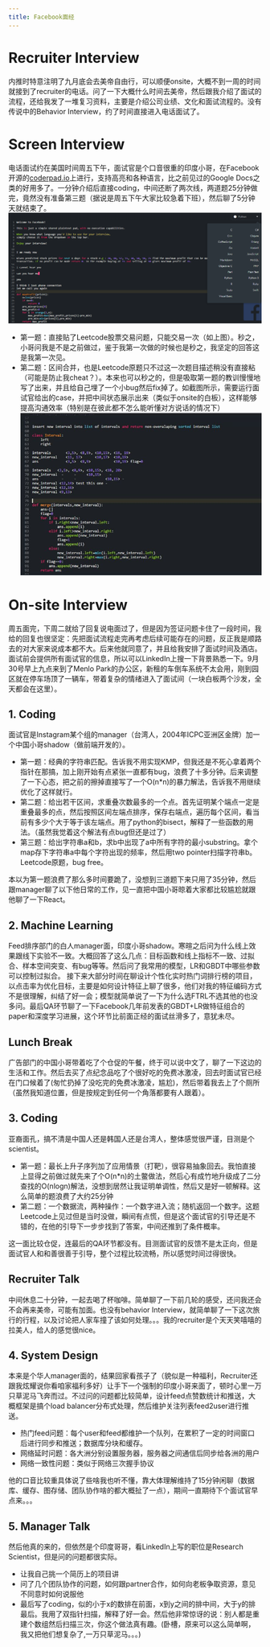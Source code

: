 ```yaml
---
title: Facebook面经
---
```


# Recruiter Interview
内推时特意注明了九月底会去美帝自由行，可以顺便onsite，大概不到一周的时间就接到了recruiter的电话。问了一下大概什么时间去美帝，然后跟我介绍了面试的流程，还给我发了一堆复习资料，主要是介绍公司业绩、文化和面试流程的。没有传说中的Behavior Interview，约了时间直接进入电话面试了。

# Screen Interview
电话面试约在美国时间周五下午，面试官是个口音很重的印度小哥，在Facebook开源的[coderpad.io](https://coderpad.io/)上进行，支持高亮和各种语言，比之前见过的Google Docs之类的好用多了。一分钟介绍后直接coding，中间还断了两次线，两道题25分钟做完，竟然没有准备第三题（据说是周五下午大家比较急着下班），然后聊了5分钟天就结束了。
![](../img/interview/coderpad.png) 
- 第一题：直接贴了Leetcode股票交易问题，只能交易一次（如上图）。秒之，小哥问我是不是之前做过，鉴于我第一次做的时候也是秒之，我坚定的回答这是我第一次见。  
- 第二题：区间合并，也是Leetcode原题只不过这一次题目描述稍没有直接粘（可能是防止我cheat？）。本来也可以秒之的，但是吸取第一题的教训慢慢地写了出来，并且给自己埋了一个小bug然后fix掉了。如截图所示，需要运行面试官给出的case，并把中间状态展示出来（类似于onsite的白板），这样能够提高沟通效率（特别是在彼此都不怎么能听懂对方说话的情况下）
  ![](../img/interview/facebook_screen.jpg) 

# On-site Interview
周五面完，下周二就给了回复说电面过了，但是因为签证问题卡住了一段时间，我给的回复也很坚定：先把面试流程走完再考虑后续可能存在的问题，反正我是顺路去的对大家来说成本都不大。后来他就同意了，并且给我安排了面试时间及酒店。面试前会提供所有面试官的信息，所以可以LinkedIn上搜一下背景熟悉一下。9月30号早上九点来到了Menlo Park的办公区，新租的车倒车系统不太会用，刚到园区就在停车场顶了一辆车，带着复杂的情绪进入了面试间（一块白板两个沙发，全天都会在这里）。
## 1. Coding
面试官是Instagram某个组的manager（台湾人，2004年ICPC亚洲区金牌）加一个中国小哥shadow（做前端开发的）。  
- 第一题：经典的字符串匹配。告诉我不用实现KMP，但我还是不死心拿着两个指针在那搞，加上刚开始有点紧张一直都有bug，浪费了十多分钟。后来调整了一下心态，把之前的擦掉直接写了一个O(n*n)的暴力解法，告诉我不用继续优化了这样就行。  
- 第二题：给出若干区间，求重叠次数最多的一个点。首先证明某个端点一定是重叠最多的点，然后按照区间左端点排序，保存右端点，遍历每个区间，看当前有多少个大于等于该左端点。用了python的bisect，解释了一些函数的用法。（虽然我觉着这个解法有点bug但还是过了）  
- 第三题：给出字符串a和b，求b中出现了a中所有字符的最小substring。拿个map存下字符串a中每个字符出现的频率，然后用two pointer扫描字符串b。Leetcode原题，bug free。  

本以为第一题浪费了那么多时间要跪了，没想到三道题下来只用了35分钟，然后跟manager聊了以下他日常的工作，见一直把中国小哥晾着大家都比较尴尬就跟他聊了一下React。

## 2. Machine Learning
Feed排序部门的白人manager面，印度小哥shadow。寒暄之后问为什么线上效果跟线下实验不一致。大概回答了这么几点：目标函数和线上指标不一致、过拟合、样本空间突变、有bug等等。然后问了我常用的模型，LR和GBDT中哪些参数可以控制过拟合。
接下来大部分时间在聊设计个性化实时热门词排行榜的项目，以点击率为优化目标，主要是如何设计特征上聊了很多，他们对我的特征编码方式不是很理解，纠结了好一会；模型就简单说了一下为什么选FTRL不选其他的也没多问。最后QA环节聊了一下Facebook几年前发表的GBDT+LR做特征组合的paper和深度学习进展，这个环节比前面正经的面试丝滑多了，意犹未尽。 

## Lunch Break
广告部门的中国小哥带着吃了个仓促的午餐，终于可以说中文了，聊了一下这边的生活和工作。然后去买了点纪念品吃了个很好吃的免费冰激凌，回去时面试官已经在门口候着了(匆忙扔掉了没吃完的免费冰激凌，尴尬)，然后带着我去上了个厕所（虽然我知道位置，但是按规定到任何一个角落都要有人跟着）。

## 3. Coding
亚裔面孔，搞不清是中国人还是韩国人还是台湾人，整体感觉很严谨，目测是个scientist。
- 第一题：最长上升子序列加了应用情景（打靶），很容易抽象回去。我怕直接上显得之前做过就先来了个O(n*n)的土鳖做法，然后心有成竹地升级成了二分查找的O(nlogn)解法，没想到居然让我证明单调性，然后又是好一顿解释。这么简单的题浪费了大约25分钟
- 第二题：一个数据流，两种操作：一个数字进入流；随机返回一个数字。这题Leetcode上见过但是当时没做，瞬间有点慌，但是这个面试官的引导还是不错的，在他的引导下一步步找到了答案，中间还推到了条件概率。 

这一面比较仓促，连最后的QA环节都没有。目测面试官的反馈不是太正向，但是面试官人和和善很善于引导，整个过程比较流畅，所以感觉时间过得很快。

## Recruiter Talk
中间休息二十分钟，一起去喝了杯咖啡。简单聊了一下前几轮的感受，还问我还会不会再来美帝，可能有加面。也没有behavior Interview，就简单聊了一下这次旅行的行程，以及讨论把人家车撞了该如何处理。。。我的recruiter是个天天笑嘻嘻的拉美人，给人的感觉很nice。

## 4. System Design
本来是个华人manager面的，结果回家看孩子了（貌似是一种福利，Recruiter还跟我炫耀说你看咱家福利多好）让手下一个强制的印度小哥来面了，顿时心里一万只草泥马飞奔而过。不过问的问题都比较简单，设计feed点赞数统计和推送，大概框架是搞个load balancer分布式处理，然后维护关注列表feed2user进行推送。
- 热门feed问题：每个user和feed都维护一个队列，在累积了一定的时间窗口后进行同步和推送；数据库分块和缓存。
- 网络延时问题：各大洲分别设置服务器，服务器之间通信后同步给各洲的用户
- 网络一致性问题：类似于网络三次握手协议

他的口音比较重具体说了些啥我也听不懂，靠大体理解维持了15分钟闲聊（数据库、缓存、图存储、团队协作啥的都大概扯了一点），期间一直期待下个面试官早点来。。。

## 5. Manager Talk
然后他真的来的，但依然是个印度哥哥，看LinkedIn上写的职位是Research Scientist，但是问的问题都很实际。
+ 让我自己挑一个简历上的项目讲
+ 问了几个团队协作的问题，如何跟partner合作，如何向老板争取资源，意见不同意时如何说服他
+ 最后写了coding，似的小于x的数排在前面，x到y之间的排中间，大于y的排最后。我用了双指针扫描，解释了好一会。然后他非常惊讶的说：别人都是重建个数组然后扫描三次，你这个做法真有趣。(卧槽，原来可以这么简单啊，我又把他们想复杂了,一万只草泥马。。。)



<!-- [How to Ace a Data Science Interview](https://alyaabbott.wordpress.com/2014/10/01/how-to-ace-a-data-science-interview/)
[a nice intuitive overview about ML](https://shapeofdata.wordpress.com/introduction/)
[AI and Machine Learning Interview Questions](http://popsnip.com/topic/994/ai-and-machine-learning-interview-questions) -->